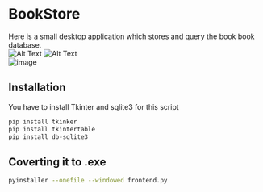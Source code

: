 # BookStore
Here is a small desktop application which stores and query the book book database.<br/>
![Alt Text](https://img.shields.io/badge/Python-3.7.4-red)
![Alt Text](https://img.shields.io/badge/MySQL-8.0-orange)<br/>
![image](https://drive.google.com/file/d/1wqSYkOQ8MEyDTqjXy_sOrok-khdRU-Ks/preview)
## Installation
You have to install Tkinter and sqlite3 for this script
```bash
pip install tkinker
pip install tkintertable
pip install db-sqlite3
```
## Coverting it to .exe
```bash
pyinstaller --onefile --windowed frontend.py
```
